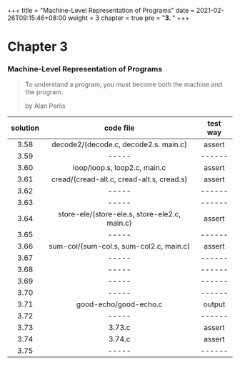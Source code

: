 +++
title = "Machine-Level Representation of Programs"
date = 2021-02-26T09:15:46+08:00
weight = 3
chapter = true
pre = "<b>3. </b>"
+++

# Chapter 3

### Machine-Level Representation of Programs

> To understand a program, you must become both the machine and the program.
> 
> by Alan Perlis 

|solution|code file|test way|
|:------:|:-------:|:------:|
|3.58|decode2/(decode.c, decode2.s. main.c)|assert|
|3.59|-----|------|
|3.60|loop/loop.s, loop2.c, main.c|assert|
|3.61|cread/(cread-alt.c, cread-alt.s, cread.s)|assert|
|3.62|-----|------|
|3.63|-----|------|
|3.64|store-ele/(store-ele.s, store-ele2.c, main.c)|assert|
|3.65|-----|------|
|3.66|sum-col/(sum-col.s, sum-col2.c, main.c)|assert|
|3.67|-----|------|
|3.68|-----|------|
|3.69|-----|------|
|3.70|-----|------|
|3.71|good-echo/good-echo.c|output|
|3.72|-----|------|
|3.73|3.73.c|assert|
|3.74|3.74.c|assert|
|3.75|-----|------|
